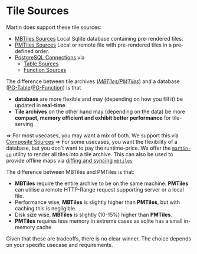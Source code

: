 # Tile Sources

Martin does support these tile sources:

- [MBTiles Sources](sources-files.md) Local Sqlite database containing pre-rendered tiles.
- [PMTiles Sources](sources-files.md) Local or remote file with pre-rendered tiles in a pre-defined order.
- [PostgreSQL Connections](pg-connections.md) via
  - [Table Sources](sources-pg-tables.md)
  - [Function Sources](sources-pg-functions.md)

The difference between tile archives (*[MBTiles/PMTiles](sources-files.md)*) and a database ([PG-Table](sources-pg-tables.md)/[PG-Function](sources-pg-functions.md)) is that

- **database** are more flexible and may (depending on how you fill it) be updated in **real-time**.
- **Tile archives** on the other hand may (depending on the data) be more **compact, memory efficient and exhibit better performance** for tile-serving.

=> For most usecases, you may want a mix of both. We support this via [Composite Sources](sources-composite.md)
=> For some usecases, you want the flexibility of a database, but you don't want to pay the runtime-price. We offer the [`martin-cp`](martin-cp.md) utility to render all tiles into a tile archive. This can also be used to provide offline maps via [diffing and syncing `mbtiles`](mbtiles-diff.md)

The difference between MBTiles and PMTiles is that:

- **MBTiles** require the entire archive to be on the same machine. **PMTiles** can utilise a remote HTTP-Range request supporting server or a local file.
- Performance wise, **MBTiles** is slightly higher than **PMTiles**, but with caching this is negligible.
- Disk size wise, **MBTiles** is slightly (10-15%) higher than **PMTiles**.
- **PMTiles** requires less memory in extreme cases as sqlite has a small in-memory cache.

Given that these are tradeoffs, there is no clear winner. The choice depends on your specific usecase and requirements.
